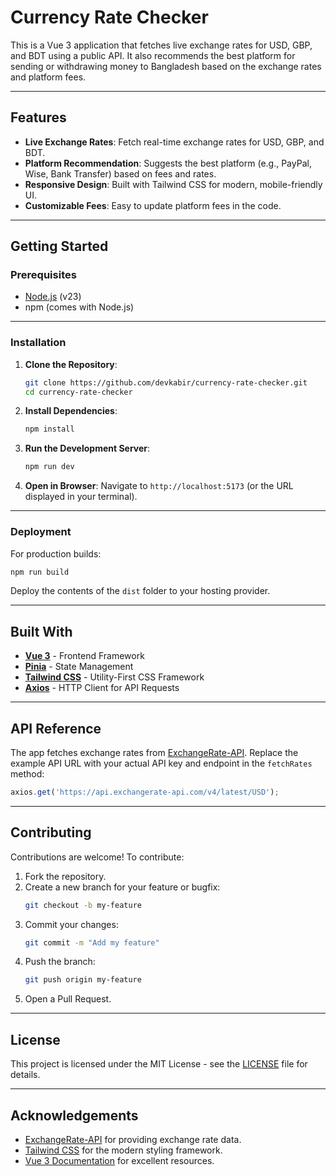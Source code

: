 # Currency Rate Checker

This is a Vue 3 application that fetches live exchange rates for USD, GBP, and BDT using a public API. It also recommends the best platform for sending or withdrawing money to Bangladesh based on the exchange rates and platform fees.

---

## Features

- **Live Exchange Rates**: Fetch real-time exchange rates for USD, GBP, and BDT.
- **Platform Recommendation**: Suggests the best platform (e.g., PayPal, Wise, Bank Transfer) based on fees and rates.
- **Responsive Design**: Built with Tailwind CSS for modern, mobile-friendly UI.
- **Customizable Fees**: Easy to update platform fees in the code.

---

## Getting Started

### Prerequisites

- [Node.js](https://nodejs.org/) (v23)
- npm (comes with Node.js)

---

### Installation

1. **Clone the Repository**:
   ```bash
   git clone https://github.com/devkabir/currency-rate-checker.git
   cd currency-rate-checker
   ```

2. **Install Dependencies**:
   ```bash
   npm install
   ```

3. **Run the Development Server**:
   ```bash
   npm run dev
   ```

4. **Open in Browser**:
   Navigate to `http://localhost:5173` (or the URL displayed in your terminal).

---

### Deployment

For production builds:

```bash
npm run build
```

Deploy the contents of the `dist` folder to your hosting provider.

---

## Built With

- **[Vue 3](https://vuejs.org/)** - Frontend Framework
- **[Pinia](https://pinia.vuejs.org/)** - State Management
- **[Tailwind CSS](https://tailwindcss.com/)** - Utility-First CSS Framework
- **[Axios](https://axios-http.com/)** - HTTP Client for API Requests

---

## API Reference

The app fetches exchange rates from [ExchangeRate-API](https://www.exchangerate-api.com/). Replace the example API URL with your actual API key and endpoint in the `fetchRates` method:

```javascript
axios.get('https://api.exchangerate-api.com/v4/latest/USD');
```

---

## Contributing

Contributions are welcome! To contribute:

1. Fork the repository.
2. Create a new branch for your feature or bugfix:
   ```bash
   git checkout -b my-feature
   ```
3. Commit your changes:
   ```bash
   git commit -m "Add my feature"
   ```
4. Push the branch:
   ```bash
   git push origin my-feature
   ```
5. Open a Pull Request.

---

## License

This project is licensed under the MIT License - see the [LICENSE](LICENSE) file for details.

---

## Acknowledgements

- [ExchangeRate-API](https://www.exchangerate-api.com/) for providing exchange rate data.
- [Tailwind CSS](https://tailwindcss.com/) for the modern styling framework.
- [Vue 3 Documentation](https://vuejs.org/) for excellent resources.
